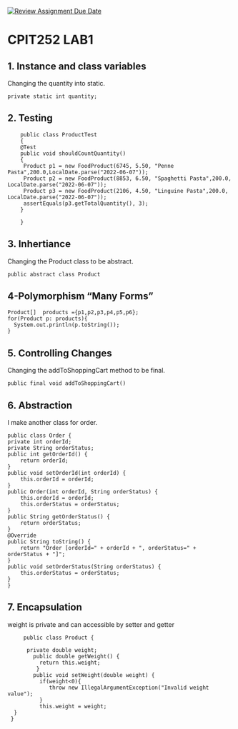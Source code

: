 [![Review Assignment Due Date](https://classroom.github.com/assets/deadline-readme-button-8d59dc4de5201274e310e4c54b9627a8934c3b88527886e3b421487c677d23eb.svg)](https://classroom.github.com/a/NueuWj0s)

# CPIT252 LAB1 
## 1. Instance and class variables
Changing the quantity into static.

    private static int quantity; 

## 2. Testing
 
        public class ProductTest 
        {
        @Test
        public void shouldCountQuantity()
        {
         Product p1 = new FoodProduct(6745, 5.50, "Penne Pasta",200.0,LocalDate.parse("2022-06-07"));
         Product p2 = new FoodProduct(8853, 6.50, "Spaghetti Pasta",200.0, LocalDate.parse("2022-06-07"));
         Product p3 = new FoodProduct(2106, 4.50, "Linguine Pasta",200.0, LocalDate.parse("2022-06-07"));
         assertEquals(p3.getTotalQuantity(), 3);
        }

        }

## 3. Inhertiance
Changing the Product class to be abstract.

    public abstract class Product

## 4-Polymorphism “Many Forms”

    Product[]  products ={p1,p2,p3,p4,p5,p6};
    for(Product p: products){
      System.out.println(p.toString());
    }

## 5. Controlling Changes
Changing the addToShoppingCart method to be final.

    public final void addToShoppingCart() 

## 6. Abstraction
I make another class for order.

    public class Order {
    private int orderId;
    private String orderStatus;
    public int getOrderId() {
        return orderId;
    }
    public void setOrderId(int orderId) {
        this.orderId = orderId;
    }
    public Order(int orderId, String orderStatus) {
        this.orderId = orderId;
        this.orderStatus = orderStatus;
    }
    public String getOrderStatus() {
        return orderStatus;
    }
    @Override
    public String toString() {
        return "Order [orderId=" + orderId + ", orderStatus=" + orderStatus + "]";
    }
    public void setOrderStatus(String orderStatus) {
        this.orderStatus = orderStatus;
    }
    }

## 7. Encapsulation
weight is private and can accessible by setter and getter 


         public class Product {

          private double weight;
            public double getWeight() {
              return this.weight;
             }
            public void setWeight(double weight) {
              if(weight<0){
                 throw new IllegalArgumentException("Invalid weight value");
              }
              this.weight = weight;
      }
     }
